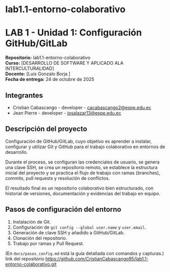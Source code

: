 # lab1.1-entorno-colaborativo 
# LAB 1 - Unidad 1: Configuración GitHub/GitLab
**Repositorio:** lab1.1-entorno-colaborativo  
**Curso:** [DESARROLLO DE SOFTWARE Y APLICADO ALA INTERCULTURALIDAD]  
**Docente:** [Luis Gonzalo Borja ]  
**Fecha de entrega:** 24 de octubre de 2025

## Integrantes
- Cristian Cabascango - developer - cacabascango2@espe.edu.ec
- Jean Pierre  - developer - jpsalazar13@espe.edu.ec

## Descripción del proyecto
Configuración de GitHub/GitLab, cuyo objetivo es aprender a instalar, configurar y utilizar Git y GitHub para el trabajo colaborativo en entornos de desarrollo.

Durante el proceso, se configuran las credenciales de usuario, se genera una clave SSH, se crea un repositorio remoto, se establece la estructura inicial del proyecto y se practica el flujo de trabajo con ramas (branches), commits, pull requests y resolución de conflictos.

El resultado final es un repositorio colaborativo bien estructurado, con historial de versiones, documentación y evidencias del trabajo en equipo.

## Pasos de configuración del entorno 
1. Instalación de Git.
2. Configuración de `git config --global user.name` y `user.email`.
3. Generación de clave SSH y añadido a GitHub/GitLab.
4. Clonación del repositorio.
5. Trabajo por ramas y Pull Request.

(En `docs/pasos_config.md` está la guía detallada con comandos y capturas.)
link del repositorio 
https://github.com/CristianCabascango95/lab1.1-entorno-colaborativo.git
